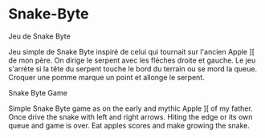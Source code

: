 # Snake-Byte

Jeu de Snake Byte

Jeu simple de Snake Byte inspiré de celui qui tournait sur l'ancien Apple ][ de mon père.
On dirige le serpent avec les flèches droite et gauche. Le jeu s'arrète si la tête du serpent touche le bord du terrain ou se mord la queue.
Croquer une pomme marque un point et allonge le serpent.

Snake Byte Game

Simple Snake Byte game as on the early and mythic Apple ][ of my father.
Once drive the snake with left and right arrows. Hiting the edge or its own queue and game is over.
Eat apples scores and make growing the snake.
